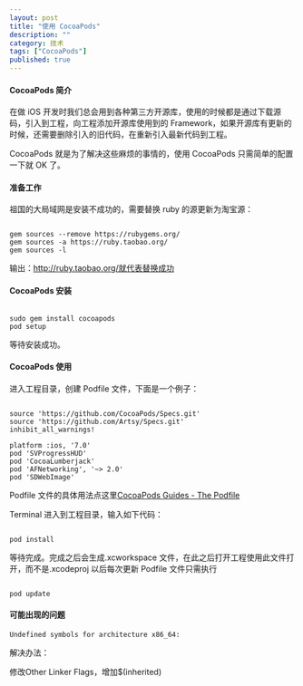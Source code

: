 ```yaml
---
layout: post
title: "使用 CocoaPods"
description: ""
category: 技术
tags: ["CocoaPods"]
published: true
---
```


#### CocoaPods 简介 ####

在做 iOS 开发时我们总会用到各种第三方开源库，使用的时候都是通过下载源码，引入到工程，向工程添加开源库使用到的 Framework，如果开源库有更新的时候，还需要删除引入的旧代码，在重新引入最新代码到工程。

CocoaPods 就是为了解决这些麻烦的事情的，使用 CocoaPods 只需简单的配置一下就 OK 了。

#### 准备工作 ####

祖国的大局域网是安装不成功的，需要替换 ruby 的源更新为淘宝源：

<pre><code class="language-bash">
gem sources --remove https://rubygems.org/
gem sources -a https://ruby.taobao.org/
gem sources -l
</code></pre>

输出：http://ruby.taobao.org/就代表替换成功

#### CocoaPods 安装 ####

<pre><code class="language-bash">
sudo gem install cocoapods
pod setup
</code></pre>

等待安装成功。

#### CocoaPods 使用 ####

进入工程目录，创建 Podfile 文件，下面是一个例子：

<pre><code class="language-bash">
source 'https://github.com/CocoaPods/Specs.git'
source 'https://github.com/Artsy/Specs.git'
inhibit_all_warnings!

platform :ios, '7.0'
pod 'SVProgressHUD'
pod 'CocoaLumberjack'
pod 'AFNetworking', '~> 2.0'
pod 'SDWebImage'
</code></pre>

Podfile 文件的具体用法点这里[CocoaPods Guides - The Podfile](http://guides.cocoapods.org/using/the-podfile.html)

Terminal 进入到工程目录，输入如下代码：

<pre><code class="language-bash">
pod install
</code></pre>

等待完成。完成之后会生成.xcworkspace 文件，在此之后打开工程使用此文件打开，而不是.xcodeproj 以后每次更新 Podfile 文件只需执行

<pre><code class="language-bash">
pod update
</code></pre>

#### 可能出现的问题 ####

`Undefined symbols for architecture x86_64:`

解决办法：

修改Other Linker Flags，增加$(inherited)

